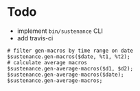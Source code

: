 Todo
====

- implement `bin/sustenance` CLI
- add travis-ci

```perl6
# filter gen-macros by time range on date
$sustenance.gen-macros($date, %t1, %t2);
# calculate average macros
$sustenance.gen-average-macros($d1, $d2);
$sustenance.gen-average-macros($date);
$sustenance.gen-average-macros;
```
